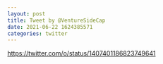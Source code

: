 ```yaml
--- 
layout: post 
title: Tweet by @VentureSideCap 
date: 2021-06-22 1624385571 
categories: twitter 
--- 
```

https://twitter.com/o/status/1407401186823749641